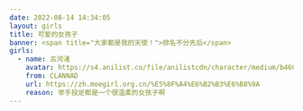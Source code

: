 ```yaml
---
date: 2022-08-14 14:34:05
layout: girls
title: 可爱的女孩子
banner: <span title="大家都是我的天使！">排名不分先后</span>
girls:
  - name: 古河渚
    avatar: https://s4.anilist.co/file/anilistcdn/character/medium/b4604-YFJiWeuGSIYf.png
    from: CLANNAD
    url: https://zh.moegirl.org.cn/%E5%8F%A4%E6%B2%B3%E6%B8%9A
    reason: 举手投足都是一个很温柔的女孩子啊
---
```

